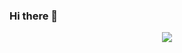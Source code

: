 ### Hi there 👋

<div align="center"> <img src="https://github-readme-stats.vercel.app/api/top-langs/?username=yang-tian-hub" /> </div>

<!--
**TaSoYu/TaSoYu** is a ✨ _special_ ✨ repository because its `README.md` (this file) appears on your GitHub profile.





Here are some ideas to get you started:

- 🔭 I’m currently working on ...
- 🌱 I’m currently learning ...
- 👯 I’m looking to collaborate on ...
- 🤔 I’m looking for help with ...
- 💬 Ask me about ...
- 📫 How to reach me: ...
- 😄 Pronouns: ...
- ⚡ Fun fact: ...
-->
